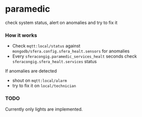 # paramedic

check system status, alert on anomalies and try to fix it

### How it works

- Check `mqtt:local/status` against `mongodb/sfera.config.sfera_healt.sensors` for anomalies
- Every `sferacongig.paramedic_services_healt` seconds check `sferacongig.sfera_healt.services` status

If anomalies are detected
 - shout on `mqtt:local/alarm`
 - try to fix it on `local/technician`


### TODO

Currently only lights are implemented.
